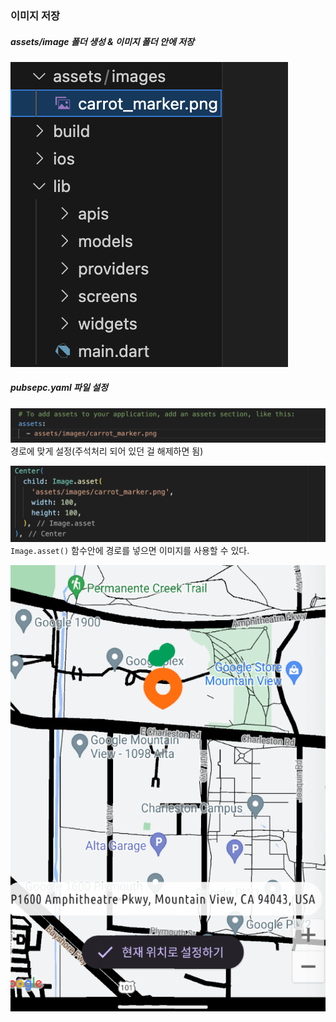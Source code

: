 ### 이미지 저장
##### assets/image 폴더 생성 & 이미지 폴더 안에 저장
![](/images/Pasted%20image%2020240122193453.png)<br>

##### pubsepc.yaml 파일 설정
![](/images/Pasted%20image%2020240122211228.png)<br>
경로에 맞게 설정(주석처리 되어 있던 걸 해제하면 됨)
<br>

![](/images/Pasted%20image%2020240122211409.png)<br>
`Image.asset()` 함수안에 경로를 넣으면 이미지를 사용할 수 있다.

![](/images/Pasted%20image%2020240122211633.png)<br>